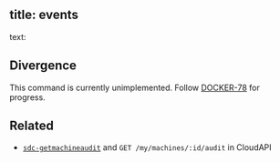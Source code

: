 title: events
----
text:

## Divergence

This command is currently unimplemented. Follow [DOCKER-78](http://smartos.org/bugview/DOCKER-78) for progress.

## Related

- [`sdc-getmachineaudit`](https://apidocs.joyent.com/cloudapi/#MachineAudit) and `GET /my/machines/:id/audit` in CloudAPI
